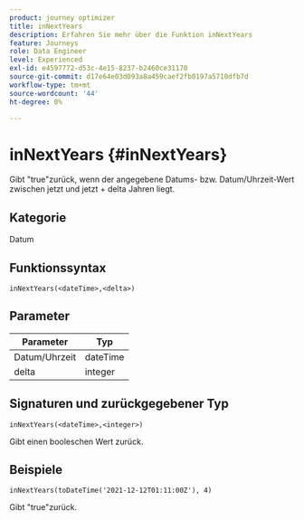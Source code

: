 ```yaml
---
product: journey optimizer
title: inNextYears
description: Erfahren Sie mehr über die Funktion inNextYears
feature: Journeys
role: Data Engineer
level: Experienced
exl-id: e4597772-d53c-4e15-8237-b2460ce31170
source-git-commit: d17e64e03d093a8a459caef2fb0197a5710dfb7d
workflow-type: tm+mt
source-wordcount: '44'
ht-degree: 0%

---
```


# inNextYears {#inNextYears}

Gibt &quot;true&quot;zurück, wenn der angegebene Datums- bzw. Datum/Uhrzeit-Wert zwischen jetzt und jetzt + delta Jahren liegt.

## Kategorie

Datum

## Funktionssyntax

`inNextYears(<dateTime>,<delta>)`

## Parameter

| Parameter | Typ |
|-----------|------------------|
| Datum/Uhrzeit | dateTime |
| delta | integer |

## Signaturen und zurückgegebener Typ

`inNextYears(<dateTime>,<integer>)`

Gibt einen booleschen Wert zurück.

## Beispiele

`inNextYears(toDateTime('2021-12-12T01:11:00Z'), 4)`

Gibt &quot;true&quot;zurück.
